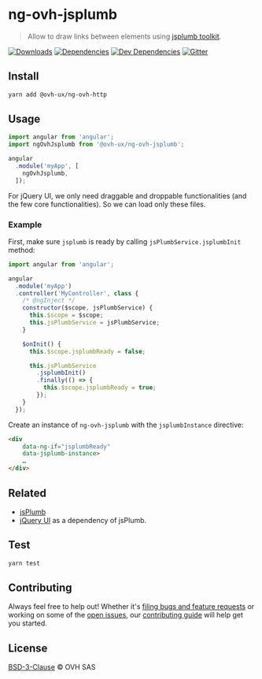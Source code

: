 # ng-ovh-jsplumb

> Allow to draw links between elements using [jsplumb toolkit](http://www.jsplumb.org/).

[![Downloads](https://badgen.net/npm/dt/@ovh-ux/ng-ovh-jsplumb)](https://npmjs.com/package/@ovh-ux/ng-ovh-jsplumb) [![Dependencies](https://badgen.net/david/dep/ovh-ux/ng-ovh-jsplumb)](https://npmjs.com/package/@ovh-ux/ng-ovh-jsplumb?activeTab=dependencies) [![Dev Dependencies](https://badgen.net/david/dev/ovh-ux/ng-ovh-jsplumb)](https://npmjs.com/package/@ovh-ux/ng-ovh-jsplumb?activeTab=dependencies) [![Gitter](https://badgen.net/badge/gitter/ovh-ux/blue?icon=gitter)](https://gitter.im/ovh/ux)

## Install

```sh
yarn add @ovh-ux/ng-ovh-http
```

## Usage

```js
import angular from 'angular';
import ngOvhJsplumb from '@ovh-ux/ng-ovh-jsplumb';

angular
  .module('myApp', [
    ngOvhJsplumb,
  ]);
```

For jQuery UI, we only need draggable and droppable functionalities (and the few core functionalities). So we can load only these files.

### Example

First, make sure `jsplumb` is ready by calling `jsPlumbService.jsplumbInit` method:

```js
import angular from 'angular';

angular
  .module('myApp')
  .controller('MyController', class {
    /* @ngInject */
    constructor($scope, jsPlumbService) {
      this.$scope = $scope;
      this.jsPlumbService = jsPlumbService;
    }

    $onInit() {
      this.$scope.jsplumbReady = false;

      this.jsPlumbService
        .jsplumbInit()
        .finally(() => {
          this.$scope.jsplumbReady = true;
        });
    }
  });
```

Create an instance of `ng-ovh-jsplumb` with the `jsplumbInstance` directive:

```html
<div
    data-ng-if="jsplumbReady"
    data-jsplumb-instance>
    …
</div>
```

## Related

- [jsPlumb](http://jsplumb.org)
- [jQuery UI](http://jqueryui.com/) as a dependency of jsPlumb.

## Test

```sh
yarn test
```

## Contributing

Always feel free to help out! Whether it's [filing bugs and feature requests](https://github.com/ovh-ux/ng-ovh-jsplumb/issues/new) or working on some of the [open issues](https://github.com/ovh-ux/ng-ovh-jsplumb/issues), our [contributing guide](CONTRIBUTING.md) will help get you started.

## License

[BSD-3-Clause](LICENSE) © OVH SAS
